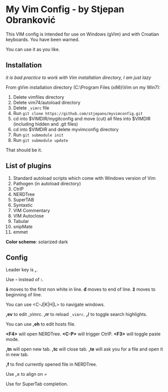 # My Vim Config - by Stjepan Obranković

This VIM config is intended for use on Windows (gVim) and with Croatian keyboards. You have been warned.

You can use it as you like.


## Installation

*it is bad practice to work with Vim installation directory, I am just lazy*

From gVim installation directory (C:\Program Files (x86)\Vim on my Win7):

1. Delete vimfiles directory
2. Delete vim74/autoload directory
3. Delete `_vimrc` file
4. Run `git clone https://github.com/stjepano/myvimconfig.git` 
5. cd into $VIMDIR/mygitconfig and move (cut) all files into $VIMDIR (including hidden and .git files)
6. cd into $VIMDIR and delete myvimconfig directory
7. Run `git submodule init`
8. Run `git submodule update`

That should be it.


## List of plugins

1. Standard autoload scripts which come with Windows version of Vim
2. Pathogen (in autoload directory)
3. CtrlP
4. NERDTree
5. SuperTAB
6. Syntastic
7. VIM Commentary
8. VIM Autoclose
9. Tabular
10. snipMate
11. emmet

**Color scheme**: solarized dark

## Config

Leader key is **,**. 

Use **-** instead of **:**.

**š** moves to the first non white in line. **đ** moves to end of line. **ž** moves to beginning of line.

You can use &lt;C-J|K|H|L&gt; to navigate windows.

**,ev** to edit _vimrc.
**,rr** to reload `_vimrc`.
**,/** to toggle search highlights.

You can use **,eh** to edit hosts file.

**&lt;F4&gt;** will open NERDTree.
**&lt;C-P&gt;** will trigger CtrlP.
**&lt;F3&gt;** will toggle paste mode.

**,tn** will open new tab. **,tc** will close tab. **,te** will ask you for a file and open it in new tab.

**,f** to find currently opened file in NERDTree.

Use **,=** to align on *=*

Use **<c-space>** for SuperTab completion.

